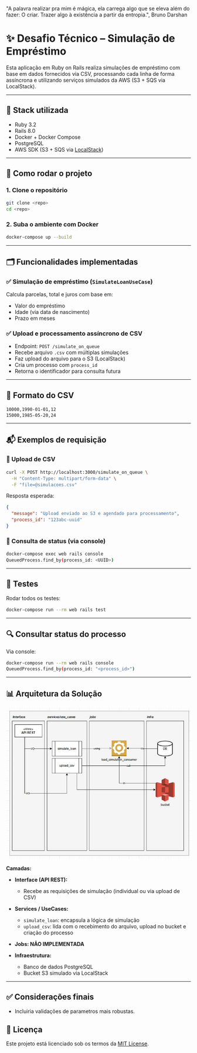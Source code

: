 "A palavra realizar pra mim é mágica, ela carrega algo que se eleva além do fazer: O criar. Trazer algo à existência a partir da entropia.", Bruno Darshan

# ✨ Desafio Técnico – Simulação de Empréstimo

Esta aplicação em Ruby on Rails realiza simulações de empréstimo com base em dados fornecidos via CSV, processando cada linha de forma assíncrona e utilizando serviços simulados da AWS (S3 + SQS via LocalStack).

---

## 🧱 Stack utilizada

- Ruby 3.2  
- Rails 8.0  
- Docker + Docker Compose  
- PostgreSQL  
- AWS SDK (S3 + SQS via [LocalStack](https://github.com/localstack/localstack))

---

## 🚀 Como rodar o projeto

### 1. Clone o repositório

```bash
git clone <repo>
cd <repo>
```

### 2. Suba o ambiente com Docker

```bash
docker-compose up --build
```

---

## 🗂️ Funcionalidades implementadas

### ✅ Simulação de empréstimo (`SimulateLoanUseCase`)
Calcula parcelas, total e juros com base em:
- Valor do empréstimo
- Idade (via data de nascimento)
- Prazo em meses

### ✅ Upload e processamento assíncrono de CSV
- Endpoint: `POST /simulate_on_queue`
- Recebe arquivo `.csv` com múltiplas simulações
- Faz upload do arquivo para o S3 (LocalStack)
- Cria um processo com `process_id`
- Retorna o identificador para consulta futura

---

## 📄 Formato do CSV

```csv
10000,1990-01-01,12
15000,1985-05-20,24
```

---

## 📬 Exemplos de requisição

### 📌 Upload de CSV

```bash
curl -X POST http://localhost:3000/simulate_on_queue \
  -H "Content-Type: multipart/form-data" \
  -F "file=@simulacoes.csv"
```

Resposta esperada:
```json
{
  "message": "Upload enviado ao S3 e agendado para processamento",
  "process_id": "123abc-uuid"
}
```

### 📌 Consulta de status (via console)

```bash
docker-compose exec web rails console
QueuedProcess.find_by(process_id: <UUID>)
```

---

## 🧪 Testes

Rodar todos os testes:

```bash
docker-compose run --rm web rails test
```

---

## 🔍 Consultar status do processo

Via console:

```bash
docker-compose run --rm web rails console
QueuedProcess.find_by(process_id: "<process_id>")
```

---

## 📊 Arquitetura da Solução

![Arquitetura da aplicação](./docs/arquitetura.JPG)

**Camadas:**

- **Interface (API REST):**
  - Recebe as requisições de simulação (individual ou via upload de CSV)

- **Services / UseCases:**
  - `simulate_loan`: encapsula a lógica de simulação
  - `upload_csv`: lida com o recebimento do arquivo, upload no bucket e criação do processo

- **Jobs: NÃO IMPLEMENTADA** 


- **Infraestrutura:**
  - Banco de dados PostgreSQL
  - Bucket S3 simulado via LocalStack

---

## ✅ Considerações finais

 - Incluiria validações de parametros mais robustas.

## 📝 Licença

Este projeto está licenciado sob os termos da [MIT License](LICENSE).
